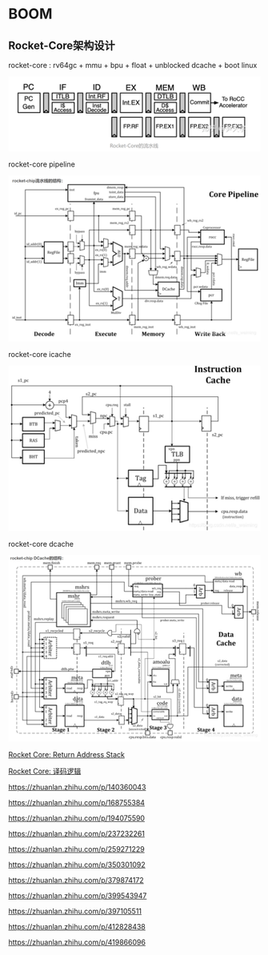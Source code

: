 # BOOM

## Rocket-Core架构设计

rocket-core : rv64gc + mmu + bpu + float  + unblocked dcache + boot linux

<img src="./img/boom/image-20230718195300783.png" alt="image-20230718195300783" style="zoom: 50%;" />

rocket-core pipeline

<img src="./img/boom/image-20230718195747728.png" alt="image-20230718195747728" style="zoom: 50%;" />

rocket-core icache

<img src="./img/boom/image-20230718195911394.png" alt="image-20230718195911394" style="zoom:50%;" />

rocket-core dcache

<img src="./img/boom/image-20230718195946046.png" alt="image-20230718195946046" style="zoom:50%;" />





















[Rocket Core: Return Address Stack](https://www.jianshu.com/p/27f38bae827d)

[Rocket Core: 译码逻辑](https://www.jianshu.com/p/ec38c4ce56ce)

https://zhuanlan.zhihu.com/p/140360043

https://zhuanlan.zhihu.com/p/168755384

https://zhuanlan.zhihu.com/p/194075590

https://zhuanlan.zhihu.com/p/237232261

https://zhuanlan.zhihu.com/p/259271229

https://zhuanlan.zhihu.com/p/350301092

https://zhuanlan.zhihu.com/p/379874172

https://zhuanlan.zhihu.com/p/399543947

https://zhuanlan.zhihu.com/p/397105511

https://zhuanlan.zhihu.com/p/412828438

https://zhuanlan.zhihu.com/p/419866096
